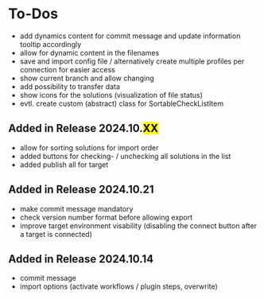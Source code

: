 # To-Dos

- add dynamics content for commit message and update information tooltip accordingly
- allow for dynamic content in the filenames
- save and import config file / alternatively create multiple profiles per connection for easier access
- show current branch and allow changing
- add possibility to transfer data
- show icons for the solutions (visualization of file status)
- evtl. create custom (abstract) class for SortableCheckListItem


## Added in Release 2024.10.<mark>XX</mark>

- allow for sorting solutions for import order
- added buttons for checking- / unchecking all solutions in the list
- added publish all for target


## Added in Release 2024.10.21

- make commit message mandatory
- check version number format before allowing export
- improve target environment visability (disabling the connect button after a target is connected)

## Added in Release 2024.10.14

- commit message
- import options (activate workflows / plugin steps, overwrite)
